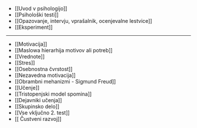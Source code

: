 - [[Uvod v psihologijo]]
- [[Psihološki testi]]
- [[Opazovanje, intervju, vprašalnik, ocenjevalne lestvice]]
- [[Eksperiment]]
---
- [[Motivacija]]
- [[Maslowa hierarhija motivov ali potreb]]
- [[Vrednote]]
- [[Stres]]
- [[Osebnostna čvrstost]]
- [[Nezavedna motivacija]]
- [[Obrambni mehanizmi - Sigmund Freud]]
- [[Učenje]]
- [[Tristopenjski model spomina]]
- [[Dejavniki učenja]]
- [[Skupinsko delo]]
- [[Vse vključno 2. test]]
- [[ Čustveni razvoj]]